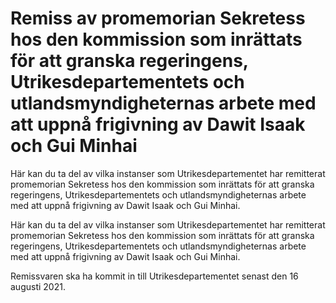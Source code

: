 # Remiss av promemorian Sekretess hos den kommission som inrättats för att granska regeringens, Utrikesdepartementets och utlandsmyndigheternas arbete med att uppnå frigivning av Dawit Isaak och Gui Minhai

Här kan du ta del av vilka instanser som Utrikesdepartementet har remitterat promemorian Sekretess hos den kommission som inrättats för att granska regeringens, Utrikesdepartementets och utlandsmyndigheternas arbete med att uppnå frigivning av Dawit Isaak och Gui Minhai.

Här kan du ta del av vilka instanser som Utrikesdepartementet har remitterat promemorian Sekretess hos den kommission som inrättats för att granska regeringens, Utrikesdepartementets och utlandsmyndigheternas arbete med att uppnå frigivning av Dawit Isaak och Gui Minhai.

Remissvaren ska ha kommit in till Utrikesdepartementet senast den 16
augusti 2021.
